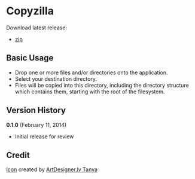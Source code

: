 Copyzilla
============================

Download latest release:

* [zip](https://github.com/sprky0/copyzilla/raw/master/dist/copyzilla.zip)

Basic Usage
--------

* Drop one or more files and/or directories onto the application.
* Select your destination directory.
* Files will be copied into this directory, including the directory structure which contains them, starting with the root of the filesystem.

Version History
-------

**0.1.0** (February 11, 2014)

* Initial release for review

Credit
-------

[Icon](http://www.iconarchive.com/show/workspace-icons-by-artdesigner.html) created by [ArtDesigner.lv Tanya](http://artdesigner.lv)

